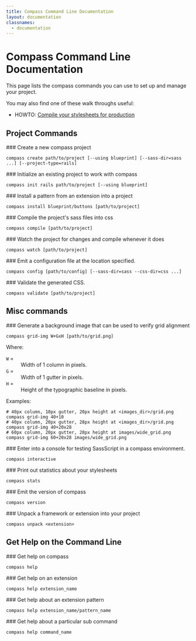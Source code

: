 ```yaml
---
title: Compass Command Line Documentation
layout: documentation
classnames:
  - documentation
---
```

Compass Command Line Documentation
==================================

This page lists the compass commands you can use to set up and manage your project.

You may also find one of these walk throughs useful:

* HOWTO: [Compile your stylesheets for production](/help/tutorials/production-css/)

<!--
Extensions Commands
-------------------

### install a global extension. probably requires sudo.

    compass extension install extension_name 

### install an extension into a project
    compass extension unpack extension_name [path/to/project]

### uninstall a local or global extension. global extensions will require sudo.

    compass extension uninstall extension_name [path/to/project]

### list the extensions in the project

    compass extensions list

### list the extensions available for install

    compass extensions available
-->

Project Commands
----------------
<a name="create"/>
### Create a new compass project

    compass create path/to/project [--using blueprint] [--sass-dir=sass ...] [--project-type=rails]

<a name="init"/>
### Initialize an existing project to work with compass

    compass init rails path/to/project [--using blueprint]

<a name="install"/>
### Install a pattern from an extension into a project

    compass install blueprint/buttons [path/to/project]

<a name="compile"/>
### Compile the project's sass files into css

    compass compile [path/to/project]

<a name="watch"/>
### Watch the project for changes and compile whenever it does

    compass watch [path/to/project]

<a name="config"/>
### Emit a configuration file at the location specified.

    compass config [path/to/config] [--sass-dir=sass --css-dir=css ...]

<a name="validate"/>
### Validate the generated CSS.

    compass validate [path/to/project]

Misc commands
-------------

<a name="grid-img"/>
### Generate a background image that can be used to verify grid alignment

    compass grid-img W+GxH [path/to/grid.png]

Where:
<dl class="table">
  <dg><dt><code>W</code> = </dt><dd>Width of 1 column in pixels.</dd></dg>
  <dg><dt><code>G</code> = </dt><dd>Width of 1 gutter in pixels.</dd></dg>
  <dg><dt><code>H</code> = </dt><dd>Height of the typographic baseline in pixels.</dd></dg>
</dl>
Examples:

    # 40px column, 10px gutter, 20px height at <images_dir>/grid.png
    compass grid-img 40+10
    # 40px column, 20px gutter, 28px height at <images_dir>/grid.png
    compass grid-img 40+20x28
    # 60px column, 20px gutter, 28px height at images/wide_grid.png
    compass grid-img 60+20x28 images/wide_grid.png

<a name="interactive"/>
### Enter into a console for testing SassScript in a compass environment.

    compass interactive

<a name="stats"/>
### Print out statistics about your stylesheets

    compass stats

<a name="version"/>
### Emit the version of compass

    compass version

<a name="unpack"/>
### Unpack a framework or extension into your project

    compass unpack <extension>

Get Help on the Command Line
----------------------------

<a name="help"/>
### Get help on compass

    compass help

<a name="help-extension"/>
### Get help on an extension

    compass help extension_name

<a name="help-pattern"/>
### Get help about an extension pattern

    compass help extension_name/pattern_name

<a name="help-command"/>
### Get help about a particular sub command

    compass help command_name

